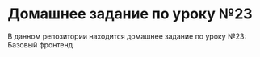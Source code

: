 # Домашнее задание по уроку №23

В данном репозитории находится домашнее задание по уроку №23: Базовый фронтенд